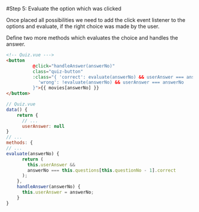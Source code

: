 #Step 5: Evaluate the option which was clicked

Once placed all possibilities we need to add the click event listener to the options and evaluate, if the right choice was made by the user.

Define two more methods which evaluates the choice
and handles the answer.

```html
<!-- Quiz.vue --->
<button
          @click="handleAnswer(answerNo)"
          class="quiz-button"
          :class="{ 'correct': evaluate(answerNo) && userAnswer === answerNo,
            'wrong': !evaluate(answerNo) && userAnswer === answerNo
          }">{{ movies[answerNo] }}
</button>
```


```javascript
// Quiz.vue
data() {
    return {
      // ...
      userAnswer: null
}
// ...
methods: {
// ...
evaluate(answerNo) {
      return (
        this.userAnswer &&
        answerNo === this.questions[this.questionNo - 1].correct
      );
    },
    handleAnswer(answerNo) {
      this.userAnswer = answerNo;
    }
}
```
